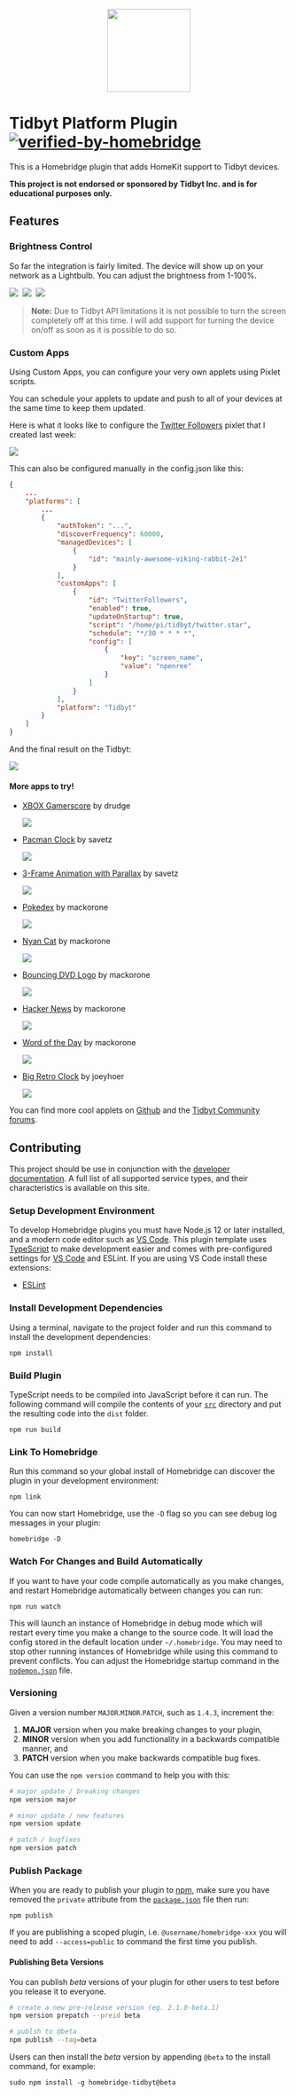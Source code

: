 
<p align="center">

<img src="images/plugin-logo.png" width="150">

</p>


# Tidbyt Platform Plugin [![verified-by-homebridge](https://badgen.net/badge/homebridge/verified/purple)](https://github.com/homebridge/homebridge/wiki/Verified-Plugins)

This is a Homebridge plugin that adds HomeKit support to Tidbyt devices.

**This project is not endorsed or sponsored by Tidbyt Inc. and is for educational purposes only.**

## Features

### Brightness Control

So far the integration is fairly limited. The device will show up on your network as a Lightbulb. You can adjust the brightness from 1-100%.

![](images/home_1.png)&nbsp;
![](images/home_2.png)&nbsp;
![](images/home_3.png)

> **Note:** Due to Tidbyt API limitations it is not possible to turn the screen completely off at this time. I will add support for turning the device on/off as soon as it is possible to do so.
### Custom Apps

Using Custom Apps, you can configure your very own applets using Pixlet scripts.

You can schedule your applets to update and push to all of your devices at the same time to keep them updated.

Here is what it looks like to configure the [Twitter Followers](https://github.com/drudge/tidbyt-twitter) pixlet that I created last week:

![](images/config-ui.png)

This can also be configured manually in the config.json like this:

```json
{
    ...
    "platforms": [
        ...
        {
            "authToken": "...",
            "discoverFrequency": 60000,
            "managedDevices": [
                {
                    "id": "mainly-awesome-viking-rabbit-2e1"
                }
            ],
            "customApps": [
                {
                    "id": "TwitterFollowers",
                    "enabled": true,
                    "updateOnStartup": true,
                    "script": "/home/pi/tidbyt/twitter.star",
                    "schedule": "*/30 * * * *",
                    "config": [
                        {
                            "key": "screen_name",
                            "value": "npenree"
                        }
                    ]
                }
            ],
            "platform": "Tidbyt"
        }
    ]
}
```
And the final result on the Tidbyt:

![](images/twitter_followers.jpg)

#### More apps to try!

* [XBOX Gamerscore](https://github.com/drudge/homebridge-tidbyt/wiki/Creating-an-XBOX-Live-Gamerscore-Custom-App) by drudge

  ![](https://camo.githubusercontent.com/5808c238cde39c32ce18af4cfebead62617c4b0387c870bbfdc687052db857e3/68747470733a2f2f70656e722e65652f6473456141582f78626f782d6c6976652e676966)

* [Pacman Clock](https://github.com/savetz/tidbyt-sprite-demo#pac-man-clock) by savetz

  ![](https://github.com/savetz/tidbyt-sprite-demo/raw/main/pacmandemo.gif)

* [3-Frame Animation with Parallax](https://github.com/savetz/tidbyt-sprite-demo) by savetz

  ![](https://github.com/savetz/tidbyt-sprite-demo/raw/main/parallaxdemo.gif) 

* [Pokedex](https://github.com/mackorone/tidbyt-pokedex) by mackorone

  ![](https://github.com/mackorone/tidbyt-pokedex/raw/main/pokedex.png)

* [Nyan Cat](https://github.com/mackorone/tidbyt-nyan-cat) by mackorone

  ![](https://github.com/mackorone/tidbyt-nyan-cat/raw/main/nyan_cat.gif)

* [Bouncing DVD Logo](https://github.com/mackorone/tidbyt-bouncing-dvd-logo) by mackorone

  ![](https://github.com/mackorone/tidbyt-bouncing-dvd-logo/raw/main/bouncing_dvd_logo.gif)

* [Hacker News](https://github.com/mackorone/tidbyt-hacker-news) by mackorone

  ![](https://github.com/mackorone/tidbyt-hacker-news/raw/main/hacker_news.gif)

* [Word of the Day](https://github.com/mackorone/tidbyt-word-of-the-day) by mackorone

  ![](https://github.com/mackorone/tidbyt-word-of-the-day/raw/main/word_of_the_day.gif)

* [Big Retro Clock](https://github.com/joeyhoer/tidbyt-apps/blob/master/big_clock.star) by joeyhoer

  ![](images/big_clock.gif)

You can find more cool applets on [Github](https://github.com/topics/tidbyt) and the [Tidbyt Community forums](https://discuss.tidbyt.com/c/developers/8).

## Contributing

This project should be use in conjunction with the [developer documentation](https://developers.homebridge.io/). A full list of all supported service types, and their characteristics is available on this site.

### Setup Development Environment

To develop Homebridge plugins you must have Node.js 12 or later installed, and a modern code editor such as [VS Code](https://code.visualstudio.com/). This plugin template uses [TypeScript](https://www.typescriptlang.org/) to make development easier and comes with pre-configured settings for [VS Code](https://code.visualstudio.com/) and ESLint. If you are using VS Code install these extensions:

* [ESLint](https://marketplace.visualstudio.com/items?itemName=dbaeumer.vscode-eslint)

### Install Development Dependencies

Using a terminal, navigate to the project folder and run this command to install the development dependencies:

```
npm install
```

### Build Plugin

TypeScript needs to be compiled into JavaScript before it can run. The following command will compile the contents of your [`src`](./src) directory and put the resulting code into the `dist` folder.

```
npm run build
```

### Link To Homebridge

Run this command so your global install of Homebridge can discover the plugin in your development environment:

```
npm link
```

You can now start Homebridge, use the `-D` flag so you can see debug log messages in your plugin:

```
homebridge -D
```

### Watch For Changes and Build Automatically

If you want to have your code compile automatically as you make changes, and restart Homebridge automatically between changes you can run:

```
npm run watch
```

This will launch an instance of Homebridge in debug mode which will restart every time you make a change to the source code. It will load the config stored in the default location under `~/.homebridge`. You may need to stop other running instances of Homebridge while using this command to prevent conflicts. You can adjust the Homebridge startup command in the [`nodemon.json`](./nodemon.json) file.

### Versioning

Given a version number `MAJOR`.`MINOR`.`PATCH`, such as `1.4.3`, increment the:

1. **MAJOR** version when you make breaking changes to your plugin,
2. **MINOR** version when you add functionality in a backwards compatible manner, and
3. **PATCH** version when you make backwards compatible bug fixes.

You can use the `npm version` command to help you with this:

```bash
# major update / breaking changes
npm version major

# minor update / new features
npm version update

# patch / bugfixes
npm version patch
```

### Publish Package

When you are ready to publish your plugin to [npm](https://www.npmjs.com/), make sure you have removed the `private` attribute from the [`package.json`](./package.json) file then run:

```
npm publish
```

If you are publishing a scoped plugin, i.e. `@username/homebridge-xxx` you will need to add `--access=public` to command the first time you publish.

#### Publishing Beta Versions

You can publish *beta* versions of your plugin for other users to test before you release it to everyone.

```bash
# create a new pre-release version (eg. 2.1.0-beta.1)
npm version prepatch --preid beta

# publsh to @beta
npm publish --tag=beta
```

Users can then install the  *beta* version by appending `@beta` to the install command, for example:

```
sudo npm install -g homebridge-tidbyt@beta
```


